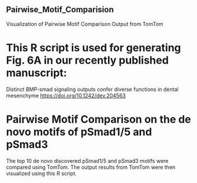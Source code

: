 ## Pairwise_Motif_Comparision
Visualization of Pairwise Motif Comparison Output from TomTom
# This R script is used for generating Fig. 6A in our recently published manuscript:
Distinct BMP-smad signaling outputs confer diverse functions in dental mesenchyme
https://doi.org/10.1242/dev.204563
# Pairwise Motif Comparison on the de novo motifs of pSmad1/5 and pSmad3
The top 10 de novo discovered pSmad1/5 and pSmad3 motifs were compared using TomTom. 
The output results from TomTom were then visualized using this R script.
